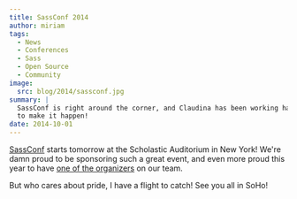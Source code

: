 ```yaml
---
title: SassConf 2014
author: miriam
tags:
  - News
  - Conferences
  - Sass
  - Open Source
  - Community
image:
  src: blog/2014/sassconf.jpg
summary: |
  SassConf is right around the corner, and Claudina has been working hard
  to make it happen!
date: 2014-10-01
---
```


[SassConf] starts tomorrow at the Scholastic Auditorium in New York!
We're damn proud to be sponsoring such a great event, and even more
proud this year to have [one of the organizers] on our team.

But who cares about pride, I have a flight to catch! See you all in
SoHo!

[sassconf]: http://sassconf.com/
[one of the organizers]: /birds/#bird-claudina
